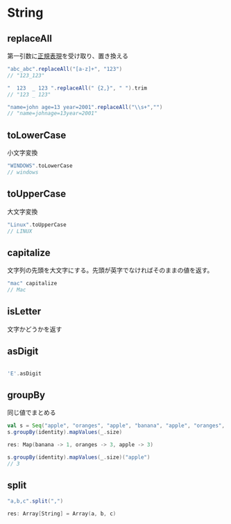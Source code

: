 # String

## replaceAll

第一引数に[正規表現](http://d.hatena.ne.jp/keyword/%C0%B5%B5%AC%C9%BD%B8%BD)を受け取り、置き換える

```scala
"abc_abc".replaceAll("[a-z]+", "123")
// "123_123"

"  123  _ 123 ".replaceAll(" {2,}", " ").trim
// "123 _ 123"

"name=john age=13 year=2001".replaceAll("\\s+","")
// "name=johnage=13year=2001"
```

## toLowerCase

小文字変換

```scala
"WINDOWS".toLowerCase
// windows
```

## toUpperCase

大文字変換

```scala
"Linux".toUpperCase 
// LINUX
```

## capitalize

文字列の先頭を大文字にする。先頭が英字でなければそのままの値を返す。

```scala
"mac" capitalize
// Mac
```

## isLetter

文字かどうかを返す

## asDigit

```scala

'E'.asDigit 

```

## groupBy

同じ値でまとめる

```scala
val s = Seq("apple", "oranges", "apple", "banana", "apple", "oranges", "oranges")
s.groupBy(identity).mapValues(_.size)

res: Map(banana -> 1, oranges -> 3, apple -> 3)

s.groupBy(identity).mapValues(_.size)("apple")
// 3
```

## split

```scala
"a,b,c".split(",")

res: Array[String] = Array(a, b, c)
```



